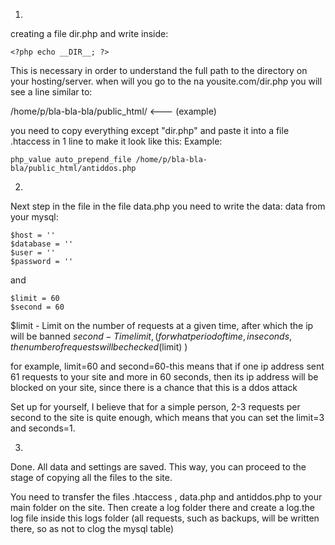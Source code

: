 1. 
creating a file dir.php and write inside:

  <code>\<?php echo \_\_DIR\_\_; ?></code>


This is necessary in order to understand the full path to the directory on your hosting/server.
when will you go to the na yousite.com/dir.php you will see a line similar to:

  /home/p/bla-bla-bla/public_html/   <--- (example)

you need to copy everything except "dir.php" and paste it into a file .htaccess in 1 line to make it look like this:
Example:

	php_value auto_prepend_file /home/p/bla-bla-bla/public_html/antiddos.php

2. 
Next step in the file in the file data.php you need to write the data:
data from your mysql:

	$host = ''
	$database = '' 
	$user = ''
	$password = ''
	
and

	$limit = 60
	$second = 60

$limit - Limit on the number of requests at a given time, after which the ip will be banned
$second - Time limit, (for what period of time, in seconds, the number of requests will be checked($limit) )

for example, limit=60 and second=60-this means that if one ip address sent 61 requests to your site and more in 60 seconds, then its ip address will be blocked on your site, since there is a chance that this is a ddos attack

Set up for yourself, I believe that for a simple person, 2-3 requests per second to the site is quite enough, which means that you can set the limit=3 and seconds=1.

3. 
Done. All data and settings are saved. This way, you can proceed to the stage of copying all the files to the site.

You need to transfer the files .htaccess , data.php and antiddos.php to your main folder on the site. Then create a log folder there and create a log.the log file inside this logs folder (all requests, such as backups, will be written there, so as not to clog the mysql table)
